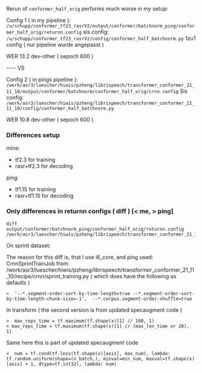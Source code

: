 Rerun of `conformer_half_orig` performs much worse in my setup:

Config 1 ( in my pipeline ): `/u/schupp/conformer_tf23_rasrV2/output/conformer/batchnorm_ping/conformer_half_orig/returnn.config`
sis config: `/u/schupp/conformer_tf23_rasrV2/config/conformer_half_batchnorm.py` 1zu1 config ( nur pipeline wurde angepasst )

WER 13.2 dev-other ( sepoch 600 )

---- VS

Config 2 ( in pings pipeline ): `/work/asr3/luescher/hiwis/pzheng/librispeech/transformer_conformer_21_11_10/output/conformer/batchnorm/conformer_half_orig/crnn.config`
Sis config: `/work/asr3/luescher/hiwis/pzheng/librispeech/transformer_conformer_21_11_10/config/conformer_half_batchnorm.py`

WER 10.8 dev-other ( sepoch 600 )

### Differences setup 

mine:
- tf2.3 for training 
- rasr+tf2.3 for decoding

ping:
- tf1.15 for training
- rasr+tf1.15 for decoding

### Only differences in returnn configs ( diff ) [< me, > ping]

```
diff output/conformer/batchnorm_ping/conformer_half_orig/returnn.config /work/asr3/luescher/hiwis/pzheng/librispeech/transformer_conformer_21_11_10/output/conformer/batchnorm/conformer_half_orig/crnn.config
```

On sprint dataset:

The reason for this diff is, that I use i6_core, and ping used: CrnnSprintTrainJob from:
/work/asr3/luescher/hiwis/pzheng/librispeech/transformer_conformer_21_11_10/recipe/crnn/sprint_training.py ( which does have the following as defautls )

```
>  '--*.segment-order-sort-by-time-length=true --*.segment-order-sort-by-time-length-chunk-size=-1',  --*.corpus.segment-order-shuffle=true
```


In transform ( the second version is from updated specaugment code )

```
>  max_reps_time = tf.maximum(tf.shape(x)[1] // 100, 1)
< max_reps_time = tf.maximum(tf.shape(x)[1] // (max_len_time or 20), 1)
```

Same here this is part of updated specaugment code

```
<  num = tf.cond(tf.less(tf.shape(x)[axis], max_num), lambda: tf.random.uniform(shape=(n_batch,), minval=min_num, maxval=tf.shape(x)[axis] + 1, dtype=tf.int32), lambda: num)
```

